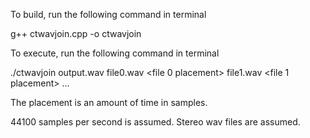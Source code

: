 To build, run the following command in terminal

g++ ctwavjoin.cpp -o ctwavjoin

To execute, run the following command in terminal

./ctwavjoin output.wav file0.wav <file 0 placement> file1.wav <file 1 placement> ...

The placement is an amount of time in samples. 

44100 samples per second is assumed. Stereo wav files are assumed.